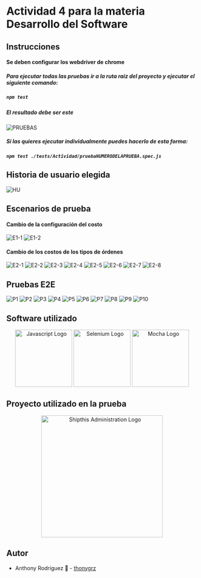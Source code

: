# Actividad 4 para la materia Desarrollo del Software

## Instrucciones

#### Se deben configurar los webdriver de chrome

##### Para ejecutar todas las pruebas ir a la ruta raíz del proyecto y ejecutar el siguiente comando: 
##### `npm test`


##### El resultado debe ser este

![PRUEBAS](./assets/pruebas.PNG)

##### Si las quieres ejecutar individualmente puedes hacerlo de esta forma:
##### `npm test ./tests/Actividad/pruebaNUMERODELAPRUEBA.spec.js`

## Historia de usuario elegida

![HU](./assets/HU.png)

## Escenarios de prueba

#### Cambio de la configuración del costo

![E1-1](./assets/escenario1-1.PNG)
![E1-2](./assets/escenario1-2.PNG)


#### Cambio de los costos de los tipos de órdenes

![E2-1](./assets/escenario2-1.PNG)
![E2-2](./assets/escenario2-2.PNG)
![E2-3](./assets/escenario2-3.PNG)
![E2-4](./assets/escenario2-4.PNG)
![E2-5](./assets/escenario2-5.PNG)
![E2-6](./assets/escenario2-6.PNG)
![E2-7](./assets/escenario2-7.PNG)
![E2-8](./assets/escenario2-8.PNG)

## Pruebas E2E

![P1](./assets/prueba1.PNG)
![P2](./assets/prueba2.PNG)
![P3](./assets/prueba3.PNG)
![P4](./assets/prueba4.PNG)
![P5](./assets/prueba5.PNG)
![P6](./assets/prueba6.PNG)
![P7](./assets/prueba7.PNG)
![P8](./assets/prueba8.PNG)
![P9](./assets/prueba9.PNG)
![P10](./assets/prueba10.PNG)

## Software utilizado

<p align="center">
  <a href="https://www.javascript.com" target="blank"><img src="./assets/javascript.png" width="150" alt="Javascript Logo" /></a>
  <a href="https://www.selenium.dev" target="blank"><img src="./assets/selenium.png" width="150" alt="Selenium Logo" /></a>
  <a href="https://mochajs.org" target="blank"><img src="./assets/mocha.png" width="150" alt="Mocha Logo" /></a>
</p>

## Proyecto utilizado en la prueba

<p align="center">
  <a href="https://ship-this-backoffice.herokuapp.com/" target="_blank"><img src="./assets/logo_bo.png" width="320" alt="Shipthis Administration Logo" /></a>
</p>

## Autor

- Anthony Rodriguez :gem: - [thonygrz](https://github.com/thonygrz)